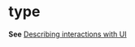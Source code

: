 # type

**See** [Describing interactions with UI](/style-guide/procedures-instructions/describing-interactions-with-ui)
